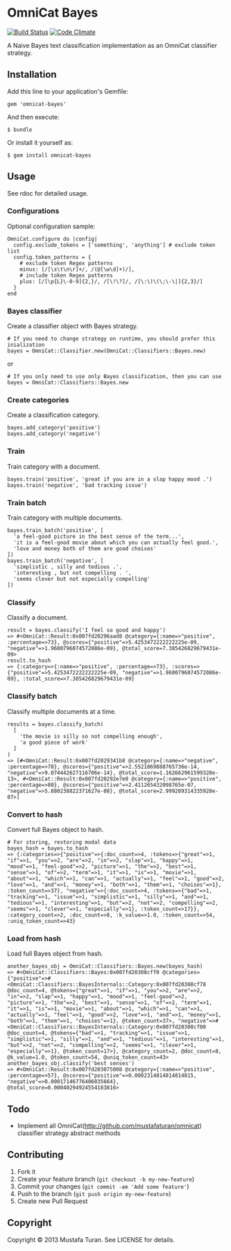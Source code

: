 # OmniCat Bayes

[![Build Status](https://travis-ci.org/mustafaturan/omnicat-bayes.png)](https://travis-ci.org/mustafaturan/omnicat-bayes) [![Code Climate](https://codeclimate.com/github/mustafaturan/omnicat-bayes.png)](https://codeclimate.com/github/mustafaturan/omnicat-bayes)

A Naive Bayes text classification implementation as an OmniCat classifier strategy.

## Installation

Add this line to your application's Gemfile:

    gem 'omnicat-bayes'

And then execute:

    $ bundle

Or install it yourself as:

    $ gem install omnicat-bayes

## Usage

See rdoc for detailed usage.

### Configurations

Optional configuration sample:

    OmniCat.configure do |config|
      config.exclude_tokens = ['something', 'anything'] # exclude token list
      config.token_patterns = {
        # exclude token Regex patterns
        minus: [/[\s\t\n\r]+/, /(@[\w\d]+)/],
        # include token Regex patterns
        plus: [/[\p{L}\-0-9]{2,}/, /[\!\?]/, /[\:\)\(\;\-\|]{2,3}/]
      }
    end

### Bayes classifier
Create a classifier object with Bayes strategy.

    # If you need to change strategy on runtime, you should prefer this inialization
    bayes = OmniCat::Classifier.new(OmniCat::Classifiers::Bayes.new)
or 

    # If you only need to use only Bayes classification, then you can use
    bayes = OmniCat::Classifiers::Bayes.new

### Create categories
Create a classification category.

    bayes.add_category('positive')
    bayes.add_category('negative')

### Train
Train category with a document.

    bayes.train('positive', 'great if you are in a slap happy mood .')
    bayes.train('negative', 'bad tracking issue')

### Train batch
Train category with multiple documents.

    bayes.train_batch('positive', [
      'a feel-good picture in the best sense of the term...',
      'it is a feel-good movie about which you can actually feel good.',
      'love and money both of them are good choises'
    ])
    bayes.train_batch('negative', [
      'simplistic , silly and tedious .',
      'interesting , but not compelling . ',
      'seems clever but not especially compelling'
    ])

### Classify
Classify a document.

    result = bayes.classify('I feel so good and happy')
    => #<OmniCat::Result:0x007fd20296aad8 @category={:name=>"positive", :percentage=>73}, @scores={"positive"=>5.4253472222222225e-09, "negative"=>1.9600796074572086e-09}, @total_score=7.385426829679431e-09>
    result.to_hash
    => {:category=>{:name=>"positive", :percentage=>73}, :scores=>{"positive"=>5.4253472222222225e-09, "negative"=>1.9600796074572086e-09}, :total_score=>7.385426829679431e-09}

### Classify batch
Classify multiple documents at a time.

    results = bayes.classify_batch(
      [
        'the movie is silly so not compelling enough',
        'a good piece of work'
      ]
    )
    => [#<OmniCat::Result:0x007fd2029341b8 @category={:name=>"negative", :percentage=>78}, @scores={"positive"=>2.5521869888765736e-14, "negative"=>9.074442627116706e-14}, @total_score=1.162662961599328e-13>, #<OmniCat::Result:0x007fd20292e7e0 @category={:name=>"positive", :percentage=>80}, @scores={"positive"=>2.411265432098765e-07, "negative"=>5.880238822371627e-08}, @total_score=2.999289314335928e-07>]

### Convert to hash
Convert full Bayes object to hash.

    # For storing, restoring modal data
    bayes_hash = bayes.to_hash
    => {:categories=>{"positive"=>{:doc_count=>4, :tokens=>{"great"=>1, "if"=>1, "you"=>2, "are"=>2, "in"=>2, "slap"=>1, "happy"=>1, "mood"=>1, "feel-good"=>2, "picture"=>1, "the"=>2, "best"=>1, "sense"=>1, "of"=>2, "term"=>1, "it"=>1, "is"=>1, "movie"=>1, "about"=>1, "which"=>1, "can"=>1, "actually"=>1, "feel"=>1, "good"=>2, "love"=>1, "and"=>1, "money"=>1, "both"=>1, "them"=>1, "choises"=>1}, :token_count=>37}, "negative"=>{:doc_count=>4, :tokens=>{"bad"=>1, "tracking"=>1, "issue"=>1, "simplistic"=>1, "silly"=>1, "and"=>1, "tedious"=>1, "interesting"=>1, "but"=>2, "not"=>2, "compelling"=>2, "seems"=>1, "clever"=>1, "especially"=>1}, :token_count=>17}}, :category_count=>2, :doc_count=>8, :k_value=>1.0, :token_count=>54, :uniq_token_count=>43}

### Load from hash
Load full Bayes object from hash.

    another_bayes_obj = OmniCat::Classifiers::Bayes.new(bayes_hash)
    => #<OmniCat::Classifiers::Bayes:0x007fd20308cff0 @categories={"positive"=>#<OmniCat::Classifiers::BayesInternals::Category:0x007fd20308cf78 @doc_count=4, @tokens={"great"=>1, "if"=>1, "you"=>2, "are"=>2, "in"=>2, "slap"=>1, "happy"=>1, "mood"=>1, "feel-good"=>2, "picture"=>1, "the"=>2, "best"=>1, "sense"=>1, "of"=>2, "term"=>1, "it"=>1, "is"=>1, "movie"=>1, "about"=>1, "which"=>1, "can"=>1, "actually"=>1, "feel"=>1, "good"=>2, "love"=>1, "and"=>1, "money"=>1, "both"=>1, "them"=>1, "choises"=>1}, @token_count=37>, "negative"=>#<OmniCat::Classifiers::BayesInternals::Category:0x007fd20308cf00 @doc_count=4, @tokens={"bad"=>1, "tracking"=>1, "issue"=>1, "simplistic"=>1, "silly"=>1, "and"=>1, "tedious"=>1, "interesting"=>1, "but"=>2, "not"=>2, "compelling"=>2, "seems"=>1, "clever"=>1, "especially"=>1}, @token_count=17>}, @category_count=2, @doc_count=8, @k_value=1.0, @token_count=54, @uniq_token_count=43>
    another_bayes_obj.classify('best senses')
    => #<OmniCat::Result:0x007fd203075008 @category={:name=>"positive", :percentage=>57}, @scores={"positive"=>0.0002314814814814815, "negative"=>0.00017146776406035664}, @total_score=0.00040294924554183816>

## Todo
* Implement all OmniCat(http://github.com/mustafaturan/omnicat) classifier strategy abstract methods

## Contributing

1. Fork it
2. Create your feature branch (`git checkout -b my-new-feature`)
3. Commit your changes (`git commit -am 'Add some feature'`)
4. Push to the branch (`git push origin my-new-feature`)
5. Create new Pull Request

## Copyright
Copyright © 2013 Mustafa Turan. See LICENSE for details.


